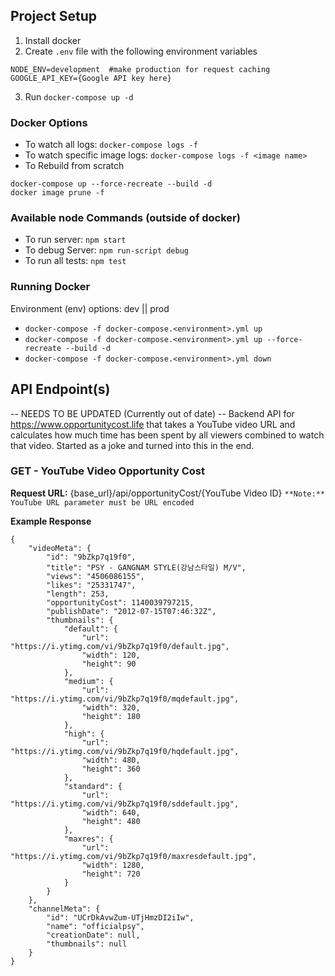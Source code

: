 ## Project Setup

1. Install docker
2. Create ```.env``` file with the following environment variables

```
NODE_ENV=development  #make production for request caching
GOOGLE_API_KEY={Google API key here}
```

3. Run ```docker-compose up -d```

### Docker Options

- To watch all logs: ```docker-compose logs -f```
- To watch specific image logs: ```docker-compose logs -f <image name>```
- To Rebuild from scratch

```
docker-compose up --force-recreate --build -d
docker image prune -f
```

### Available node Commands (outside of docker)

- To run server: ```npm start```
- To debug Server: ```npm run-script debug```
- To run all tests: ```npm test```

### Running Docker

Environment (env) options: dev || prod

- ```docker-compose -f docker-compose.<environment>.yml up```
- ```docker-compose -f docker-compose.<environment>.yml up --force-recreate --build -d```
- ```docker-compose -f docker-compose.<environment>.yml down```

## API Endpoint(s)

-- NEEDS TO BE UPDATED (Currently out of date) --
Backend API for <https://www.opportunitycost.life> that takes a YouTube video URL and calculates how much time has been spent by all viewers combined to watch that video. Started as a joke and turned into this in the end.

### **GET** - YouTube Video Opportunity Cost

**Request URL:** {base_url}/api/opportunityCost/{YouTube Video ID}
```**Note:** YouTube URL parameter must be URL encoded```

**Example Response**

```
{
    "videoMeta": {
        "id": "9bZkp7q19f0",
        "title": "PSY - GANGNAM STYLE(강남스타일) M/V",
        "views": "4506086155",
        "likes": "25331747",
        "length": 253,
        "opportunityCost": 1140039797215,
        "publishDate": "2012-07-15T07:46:32Z",
        "thumbnails": {
            "default": {
                "url": "https://i.ytimg.com/vi/9bZkp7q19f0/default.jpg",
                "width": 120,
                "height": 90
            },
            "medium": {
                "url": "https://i.ytimg.com/vi/9bZkp7q19f0/mqdefault.jpg",
                "width": 320,
                "height": 180
            },
            "high": {
                "url": "https://i.ytimg.com/vi/9bZkp7q19f0/hqdefault.jpg",
                "width": 480,
                "height": 360
            },
            "standard": {
                "url": "https://i.ytimg.com/vi/9bZkp7q19f0/sddefault.jpg",
                "width": 640,
                "height": 480
            },
            "maxres": {
                "url": "https://i.ytimg.com/vi/9bZkp7q19f0/maxresdefault.jpg",
                "width": 1280,
                "height": 720
            }
        }
    },
    "channelMeta": {
        "id": "UCrDkAvwZum-UTjHmzDI2iIw",
        "name": "officialpsy",
        "creationDate": null,
        "thumbnails": null
    }
}
```
